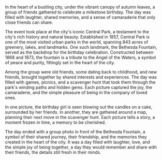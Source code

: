 In the heart of a bustling city, under the vibrant canopy of autumn leaves, a group of friends gathered to celebrate a milestone birthday. The day was filled with laughter, shared memories, and a sense of camaraderie that only close friends can share.

The event took place at the city's iconic Central Park, a testament to the city's rich history and natural beauty. Established in 1857, Central Park is one of the most visited urban parks in the world, spanning 843 acres of greenery, lakes, and landmarks. One such landmark, the Bethesda Fountain, served as the backdrop for the birthday celebration. Constructed between 1868 and 1873, the fountain is a tribute to the Angel of the Waters, a symbol of peace and purity, fittingly set in the heart of the city.

Among the group were old friends, some dating back to childhood, and new friends, brought together by shared interests and experiences. The day was filled with games, picnics, and a scavenger hunt that took them through the park's winding paths and hidden gems. Each picture captured the joy, the camaraderie, and the simple pleasure of being in the company of loved ones.

In one picture, the birthday girl is seen blowing out the candles on a cake, surrounded by her friends. In another, they are gathered around a map, planning their next move in the scavenger hunt. Each picture tells a story, a moment frozen in time, a memory to be cherished.

The day ended with a group photo in front of the Bethesda Fountain, a symbol of their shared journey, their friendship, and the memories they created in the heart of the city. It was a day filled with laughter, love, and the simple joy of being together, a day they would remember and share with their friends, the details still fresh in their minds.